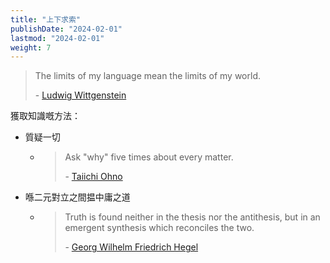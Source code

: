 ```yaml
---
title: "上下求索"
publishDate: "2024-02-01"
lastmod: "2024-02-01"
weight: 7
---
```


> The limits of my language mean the limits of my world.
>
> \- [Ludwig Wittgenstein](https://www.goodreads.com/quotes/5475578-5-6-the-limits-of-my-language-mean-the-limits-of)

獲取知識嘅方法：

- 質疑一切

  - > Ask "why" five times about every matter.
    >
    > \- [Taiichi Ohno](https://quotefancy.com/quote/1754364/Taiichi-Ohno-Ask-why-five-times-about-every-matter)

- 喺二元對立之間揾中庸之道

  - > Truth is found neither in the thesis nor the antithesis, but in an emergent
    > synthesis which reconciles the two.
    >
    > \- [Georg Wilhelm Friedrich Hegel](https://www.goodreads.com/quotes/130931-truth-is-found-neither-in-the-thesis-nor-the-antithesis)
